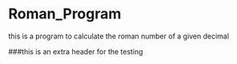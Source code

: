 # Roman_Program
this is a program to calculate the roman number of a given decimal 

###this is an extra header for the testing 


 
